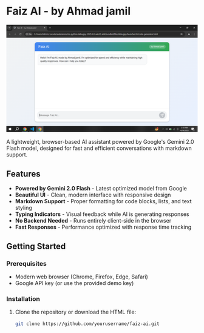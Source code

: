 # Faiz AI - by Ahmad jamil

![Faiz AI Screenshot](https://raw.githubusercontent.com/Ahmadjamil888/faiz-ai/refs/heads/main/Screenshot%20(34).png) <!-- Add screenshot if available -->

A lightweight, browser-based AI assistant powered by Google's Gemini 2.0 Flash model, designed for fast and efficient conversations with markdown support.

## Features

- **Powered by Gemini 2.0 Flash** - Latest optimized model from Google
- **Beautiful UI** - Clean, modern interface with responsive design
- **Markdown Support** - Proper formatting for code blocks, lists, and text styling
- **Typing Indicators** - Visual feedback while AI is generating responses
- **No Backend Needed** - Runs entirely client-side in the browser
- **Fast Responses** - Performance optimized with response time tracking

## Getting Started

### Prerequisites

- Modern web browser (Chrome, Firefox, Edge, Safari)
- Google API key (or use the provided demo key)

### Installation

1. Clone the repository or download the HTML file:
   ```bash
   git clone https://github.com/yourusername/faiz-ai.git
